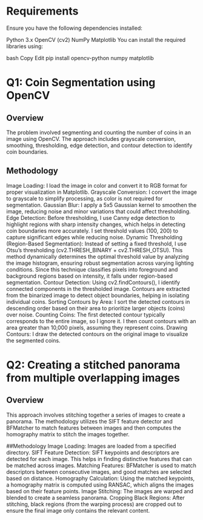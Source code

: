 # Requirements
Ensure you have the following dependencies installed:

Python 3.x
OpenCV (cv2)
NumPy
Matplotlib
You can install the required libraries using:

bash
Copy
Edit
pip install opencv-python numpy matplotlib
# Q1: Coin Segmentation using OpenCV
## Overview
The problem involved segmenting and counting the number of coins in an image using OpenCV. The approach includes grayscale conversion, smoothing, thresholding, edge detection, and contour detection to identify coin boundaries.

## Methodology
Image Loading: I load the image in color and convert it to RGB format for proper visualization in Matplotlib.
Grayscale Conversion: I convert the image to grayscale to simplify processing, as color is not required for segmentation.
Gaussian Blur: I apply a 5x5 Gaussian kernel to smoothen the image, reducing noise and minor variations that could affect thresholding.
Edge Detection: Before thresholding, I use Canny edge detection to highlight regions with sharp intensity changes, which helps in detecting coin boundaries more accurately. I set threshold values (100, 200) to capture significant edges while reducing noise.
Dynamic Thresholding (Region-Based Segmentation): Instead of setting a fixed threshold, I use Otsu’s thresholding (cv2.THRESH_BINARY + cv2.THRESH_OTSU). This method dynamically determines the optimal threshold value by analyzing the image histogram, ensuring robust segmentation across varying lighting conditions. Since this technique classifies pixels into foreground and background regions based on intensity, it falls under region-based segmentation.
Contour Detection: Using cv2.findContours(), I identify connected components in the thresholded image. Contours are extracted from the binarized image to detect object boundaries, helping in isolating individual coins.
Sorting Contours by Area: I sort the detected contours in descending order based on their area to prioritize larger objects (coins) over noise.
Counting Coins: The first detected contour typically corresponds to the entire image, so I ignore it. I then count contours with an area greater than 10,000 pixels, assuming they represent coins.
Drawing Contours: I draw the detected contours on the original image to visualize the segmented coins.

# Q2: Creating a stitched panorama from multiple overlapping images

## Overview

This approach involves stitching together a series of images to create a panorama. The methodology utilizes the SIFT feature detector and BFMatcher to match features between images and then computes the homography matrix to stitch the images together.

##Methodology
Image Loading: Images are loaded from a specified directory.
SIFT Feature Detection: SIFT keypoints and descriptors are detected for each image. This helps in finding distinctive features that can be matched across images.
Matching Features: BFMatcher is used to match descriptors between consecutive images, and good matches are selected based on distance.
Homography Calculation: Using the matched keypoints, a homography matrix is computed using RANSAC, which aligns the images based on their feature points.
Image Stitching: The images are warped and blended to create a seamless panorama.
Cropping Black Regions: After stitching, black regions (from the warping process) are cropped out to ensure the final image only contains the relevant content.




